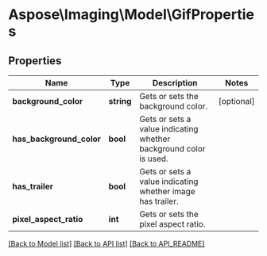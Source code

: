 # Aspose\Imaging\Model\GifProperties

## Properties
Name | Type | Description | Notes
------------ | ------------- | ------------- | -------------
**background_color** | **string** | Gets or sets the background color. | [optional] 
**has_background_color** | **bool** | Gets or sets a value indicating whether background color is used. | 
**has_trailer** | **bool** | Gets or sets a value indicating whether image has trailer. | 
**pixel_aspect_ratio** | **int** | Gets or sets the pixel aspect ratio. | 

[[Back to Model list]](API_README.md#documentation-for-models) [[Back to API list]](API_README.md#documentation-for-api-endpoints) [[Back to API_README]](API_README.md)

